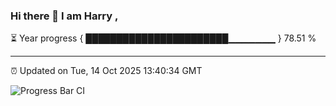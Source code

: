 ### Hi there 👋 I am Harry , 

⏳ Year progress { ███████████████████████▁▁▁▁▁▁▁ } 78.51 %

---

⏰ Updated on Tue, 14 Oct 2025 13:40:34 GMT

![Progress Bar CI](https://github.com/duykhang68/duykhang68/workflows/Progress%20Bar%20CI/badge.svg)
